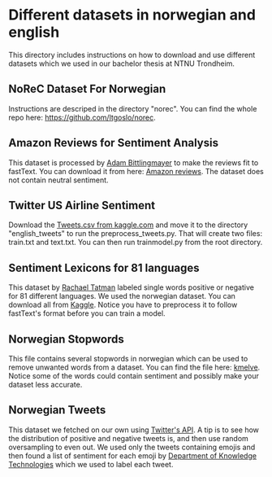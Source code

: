 # Different datasets in norwegian and english
This directory includes instructions on how to download and use different datasets which we used in our bachelor thesis at NTNU Trondheim.

## NoReC Dataset For Norwegian
Instructions are descriped in the directory "norec".
You can find the whole repo here: https://github.com/ltgoslo/norec.

## Amazon Reviews for Sentiment Analysis
This dataset is processed by [Adam Bittlingmayer](https://www.kaggle.com/bittlingmayer) to make the reviews fit to fastText. You can download it from here: [Amazon reviews](https://www.kaggle.com/bittlingmayer/amazonreviews). The dataset does not contain neutral sentiment.

## Twitter US Airline Sentiment
Download the [Tweets.csv from kaggle.com](https://www.kaggle.com/crowdflower/twitter-airline-sentiment) and move it to the directory "english_tweets" to run the preprocess_tweets.py. That will create two files: train.txt and text.txt. You can then run trainmodel.py from the root directory.

## Sentiment Lexicons for 81 languages
This dataset by [Rachael Tatman](https://www.kaggle.com/rtatman) labeled single words positive or negative for 81 different languages. We used the norwegian dataset. You can download all from [Kaggle](https://www.kaggle.com/rtatman/sentiment-lexicons-for-81-languages). Notice you have to preprocess it to follow fastText's format before you can train a model.

## Norwegian Stopwords
This file contains several stopwords in norwegian which can be used to remove unwanted words from a dataset. You can find the file here: [kmelve]( https://gist.github.com/kmelve/8869818). Notice some of the words could contain sentiment and possibly make your dataset less accurate.

## Norwegian Tweets
This dataset we fetched on our own using [Twitter's API](https://developer.twitter.com). A tip is to see how the distribution of positive and negative tweets is, and then use random oversampling to even out. We used only the tweets containing emojis and then found a list of sentiment for each emoji by [Department of Knowledge Technologies](http://kt.ijs.si/data/Emoji_sentiment_ranking/) which we used to label each tweet.
